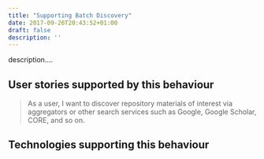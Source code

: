 ```yaml
---
title: "Supporting Batch Discovery"
date: 2017-09-26T20:43:52+01:00
draft: false
description: ''
---
```


description....

## User stories supported by this behaviour
> As a user, I want to discover repository materials of interest via aggregators or other search services such as Google, Google Scholar, CORE, and so on.

## Technologies supporting this behaviour

